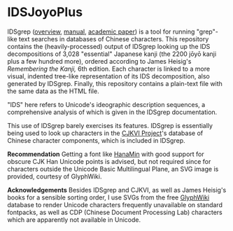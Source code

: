 IDSJoyoPlus
===========

IDSgrep ([overview](http://tsukurimashou.sourceforge.jp/idsgrep.php.en), [manual](http://tsukurimashou.sourceforge.jp/idsgrep.pdf), [academic paper](http://arxiv.org/abs/1404.5585)) is a tool for running "grep"-like text searches in databases of Chinese characters. This repository contains the (heavily-processed) output of IDSgrep looking up the IDS decompositions of 3,028 "essential" Japanese kanji (the 2200 jōyō kanji plus a few hundred more), ordered according to James Heisig's *Remembering the Kanji,* 6th edition. Each character is linked to a more visual, indented tree-like representation of its IDS decomposition, also generated by IDSgrep. Finally, this repository contains a plain-text file with the same data as the HTML file.

"IDS" here refers to Unicode's ideographic description sequences, a comprehensive analysis of which is given in the IDSgrep documentation.

This use of IDSgrep barely exercises its features. IDSgrep is essentially being used to look up characters in the [CJKVI Project](https://github.com/cjkvi/cjkvi-data)'s database of Chinese character components, which is included in IDSgrep.

**Recommendation** Getting a font like [HanaMin](http://fonts.jp/hanazono/) with good support for obscure CJK Han Unicode points is advised, but not required since for characters outside the Unicode Basic Multilingual Plane, an SVG image is provided, courtesy of GlyphWiki.

**Acknowledgements** Besides IDSgrep and CJKVI, as well as James Heisig's books for a sensible sorting order, I use SVGs from the free [GlyphWiki](http://en.glyphwiki.org) database to render Unicode characters frequently unavailable on standard fontpacks, as well as CDP (Chinese Document Processing Lab) characters which are apparently not available in Unicode.